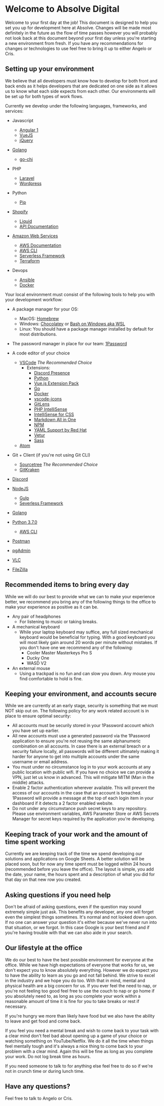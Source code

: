 # Welcome to Absolve Digital

Welcome to your first day at the job! This document is designed to help you set you up for development here at Absolve. Changes will be made most definitely in the future as the flow of time passes however you will probably not look back at this document beyond your first day unless you're starting a new environment from fresh. If you have any recommendations for changes or technologies to use feel free to bring it up to either Angelo or Cris.

## Setting up your environment

We believe that all developers must know how to develop for both front and back ends as it helps developers that are dedicated on one side as it allows us to know what each side expects from each other. Our environments will be set up for both types of work flows.

Currently we develop under the following languages, frameworks, and services:

* Javascript
  * [Angular 1](https://angularjs.org/)
  * [VueJS](https://vuejs.org/)
  * [jQuery](https://jquery.com/)

* [Golang](https://golang.org/)
  * [go-chi](https://github.com/go-chi/chi)

* PHP
  * [Laravel](https://laravel.com/)
  * [Wordpress](https://wordpress.com/)

* Python
  * [Pip](https://pypi.org/project/pip/)

* [Shopify](https://www.shopify.com/)
  * [Liquid](https://help.shopify.com/themes/liquid/basics)
  * [API Documentation](https://help.shopify.com/api/getting-started)

* [Amazon Web Services](https://aws.amazon.com/)
  * [AWS Documentation](https://aws.amazon.com/documentation/)
  * [AWS CLI](https://aws.amazon.com/cli/)
  * [Serverless Framework](https://serverless.com/)
  * [Terraform](https://www.terraform.io/)

* Devops
  * [Ansible](https://www.ansible.com/)
  * [Docker](https://www.docker.com/)

Your local environment must consist of the following tools to help you with your development workflow:

* A package manager for your OS:
  * MacOS: [Homebrew](https://brew.sh/)
  * Windows: [Chocolatey](https://chocolatey.org/) or [Bash on Windows aka WSL](https://docs.microsoft.com/en-us/windows/wsl/about)
  * Linux: You should have a package manager installed by default for most distributions.

* The password manager in place for our team: [1Password](https://1password.com/)

* A code editor of your choice
  * [VSCode](https://code.visualstudio.com/) *The Recommended Choice*
    * Extensions:
      * [Discord Presence](https://marketplace.visualstudio.com/items?itemName=icrawl.discord-vscode)
      * [Python](https://marketplace.visualstudio.com/items?itemName=ms-python.python)
      * [Vue.js Extension Pack](https://marketplace.visualstudio.com/items?itemName=mubaidr.vuejs-extension-pack)
      * [Go](https://marketplace.visualstudio.com/items?itemName=ms-vscode.Go)
      * [Docker](https://marketplace.visualstudio.com/items?itemName=PeterJausovec.vscode-docker)
      * [vscode-icons](https://marketplace.visualstudio.com/items?itemName=robertohuertasm.vscode-icons)
      * [GitLens](https://marketplace.visualstudio.com/items?itemName=eamodio.gitlens)
      * [PHP IntelliSense](https://marketplace.visualstudio.com/items?itemName=felixfbecker.php-intellisense)
      * [IntelliSense for CSS](https://marketplace.visualstudio.com/items?itemName=Zignd.html-css-class-completion)
      * [Markdown All in One](https://marketplace.visualstudio.com/items?itemName=yzhang.markdown-all-in-one)
      * [NPM](https://marketplace.visualstudio.com/items?itemName=eg2.vscode-npm-script)
      * [YAML Support by Red Hat](https://marketplace.visualstudio.com/items?itemName=redhat.vscode-yaml)
      * [Vetur](https://marketplace.visualstudio.com/items?itemName=octref.vetur)
      * [Sass](https://marketplace.visualstudio.com/items?itemName=robinbentley.sass-indented)
  * [Atom](https://atom.io/)

* Git + Client (if you're not using Git CLI)
  * [Sourcetree](https://www.sourcetreeapp.com/) *The Recommended Choice*
  * [GitKraken](https://www.gitkraken.com/)

* [Discord](https://discordapp.com/)
* [NodeJS](https://nodejs.org/en/)
  * [Gulp](https://gulpjs.com/)
  * [Severless Framework](https://serverless.com/)
* [Golang](https://golang.org/dl/)
* [Python 3.7.0](https://www.python.org/downloads/)
  * [AWS CLI](https://aws.amazon.com/cli/)
* [Postman](https://www.getpostman.com/)
* [pgAdmin](https://www.pgadmin.org/)
* [VLC](https://www.videolan.org/vlc/index.html)
* [FileZilla](https://filezilla-project.org/download.php?platform=osx)

## Recommended items to bring every day

While we will do our best to provide what we can to make your experience better, we recommend you bring any of the following things to the office to make your experience as positive as it can be.

* Any pair of headphones
  * For listening to music or taking breaks.
* A mechanical keyboard
  * While your laptop keyboard may suffice, any full sized mechanical keyboard would be beneficial for typing. With a good keyboard you will most likely gain around 20 words per minute without mistakes. If you don't have one we recommend any of the following:
    * Cooler Master Masterkeys Pro S
    * Ducky One
    * WASD V2
* An external mouse
  * Using a trackpad is no fun and can slow you down. Any mouse you find comfortable to hold is fine.

## Keeping your environment, and accounts secure

While we are currently at an early stage, security is something that we must NOT skip out on. The following policy for any work related account is in place to ensure optimal security:

* All accounts must be securily stored in your 1Password account which you have set up earlier.
* All new accounts must use a generated password via the 1Password application to ensure you're not reusing the same alphanumeric combination on all accounts. In case there is an external breach or a security failure locally, all passwords will be different ultimately making it harder for anyone to get into multiple accounts under the same username or email address.
* You must under no circumstance log in to your work accounts at any public location with public wifi. If you have no choice we can provide a VPN, just let us know in advanced. This will mitigate MITM (Man in the middle) attacks.
* Enable 2 factor authentication wherever available. This will prevent the access of our accounts in the case that an account is breached. 1Password will provide a message at the top of each login item in your dashboard if it detects a 2 factor enabled website.
* Do not under any circumstance push secret keys to any repository. Please use environment variables, AWS Parameter Store or AWS Secrets Manager for secret keys required by the application you're developing.

## Keeping track of your work and the amount of time spent working

Currently we are keeping track of the time we spend developing our solutions and applications on Google Sheets. A better solution will be placed soon, but for now any time spent must be logged within 24 hours (recommended before you leave the office). The layout is simple, you add the date, your name, the hours spent and a description of what you did for that day on that new row you created.

## Asking questions if you need help

Don't be afraid of asking questions, even if the question may sound extremely simple just ask. This benefits any developer, any one will forget even the simplest things sometimes. It's normal and not looked down upon. If no one can answer your question it's either because we've never run into that situation, or we forgot. In this case Google is your best friend and if you're having trouble with that we can also aide in your search.

## Our lifestyle at the office

We do our best to have the best possible environment for everyone at the office. While we have high expectations of everyone that works for us, we don't expect you to know absolutely everything. However we do expect you to have the ability to learn as you go and not fall behind. We strive to excel in the industry and we hope you do too. With that in mind, mental and physical health are a big concern for us. If you ever feel the need to nap, or you're not feeling too good feel free to use the couch to nap or go home if you absolutely need to, as long as you complete your work within a reasonable amount of time it is fine for you to take breaks or rest if necessary.

If you're hungry we more than likely have food but we also have the ability to leave and get food and come back.

If you feel you need a mental break and wish to come back to your task with a clear mind don't feel bad about opening up a game of your choice or watching something on YouTube/Netflix. We do it all the time when things feel mentally tough and it's always a nice thing to come back to your problem with a clear mind. Again this will be fine as long as you complete your work. Do not log break time as hours.

If you need someone to talk to for anything else feel free to do so if we're not in crunch time or during lunch time.

## Have any questions?

Feel free to talk to Angelo or Cris.